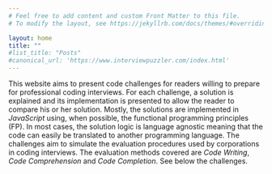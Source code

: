 ```yaml
---
# Feel free to add content and custom Front Matter to this file.
# To modify the layout, see https://jekyllrb.com/docs/themes/#overriding-theme-defaults

layout: home
title: ""
#list_title: "Posts"
#canonical_url: 'https://www.interviewpuzzler.com/index.html'
---
```

This website aims to present code challenges for readers willing to prepare for professional coding interviews. For each challenge, a solution is explained and its implementation is presented to allow the reader to compare his or her solution. Mostly, the solutions are implemented in *JavaScript* using, when possible, the functional programming principles (FP). In most cases, the solution logic is language agnostic meaning that the code can easily be translated to another programming language. The challenges aim to simulate the evaluation procedures used by corporations in coding interviews. The evaluation methods covered are *Code Writing*, *Code Comprehension* and *Code Completion*. See below the challenges.

<br/>
